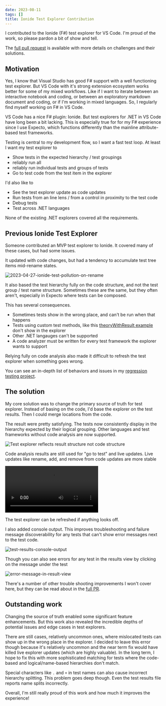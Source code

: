 ```yaml
---
date: 2023-08-11
tags: []
title: Ionide Test Explorer Contribution
---
```


I contributed to the Ionide (F#) test explorer for VS Code. I'm proud of the work, so please pardon a bit of show and tell.
<!--more-->

The [full pull request](https://github.com/ionide/ionide-vscode-fsharp/pull/1874) is available with more details on challenges and their solutions.

## Motivation 

Yes, I know that Visual Studio has good F# support with a well functioning test explorer. But VS Code with it's strong extension ecosystem works better for some of my mixed workflows. Like if I want to iterate between an interactive notebook and coding, or between an exploratory markdown document and coding, or if I'm working in mixed languages. So, I regularly find myself working on F# in VS Code.

VS Code has a nice F# plugin: Ionide. But test explorers for .NET in VS Code have long been a bit lacking. This is especially true for for my F# experience since I use Expecto, which functions differently than the mainline attribute-based test frameworks. 

Testing is central to my development flow, so I want a fast test loop. At least I want my test explorer to
- Show tests in the expected hierarchy / test groupings
- reliably run all
- reliably run individual tests and groups of tests
- Go to test code from the test item in the explorer

I'd also like to
- See the test explorer update as code updates
- Run tests from an line lens / from a control in proximity to the test code
- Debug tests
- Test across .NET languages

None of the existing .NET explorers covered all the requirements.

## Previous Ionide Test Explorer

Someone contributed an MVP test explorer to Ionide. It covered many of these cases, but had some issues.

It updated with code changes, but had a tendency to accumulate test tree items mid-rename states.

![2023-04-27-ionide-test-pollution-on-rename](https://user-images.githubusercontent.com/2847259/234953975-e9f3e0ef-1a6f-4afb-8437-737a64a2af19.png)

It also based the test hierarchy fully on the code structure, and not the test group / test name structure. Sometimes these are the same, but they often aren't, especially in Expecto where tests can be composed.

This has several consequences.
- Sometimes tests show in the wrong place, and can't be run when that happens
- Tests using custom test methods, like this [theoryWithResult example](https://github.com/farlee2121/Ionide-Test-Explorer-RegressionTest/blob/7c968e045ce4bca562a814ded63ac99a1938eb1f/tests/ExpectoTests/Expecto.fs#L83) don't show in the explorer
- Other .NET langauges can't be supported
- A code analyzer must be written for every test framework the explorer wants to support

Relying fully on code analysis also made it difficult to refresh the test explorer when something goes wrong.

You can see an in-depth list of behaviors and issues in my [regression testing project](https://github.com/farlee2121/Ionide-Test-Explorer-RegressionTest).

## The solution

My core solution was to change the primary source of truth for test explorer. Instead of basing on the code, I'd base the explorer on the test results. Then I could merge locations from the code.

The result were pretty satisfying. The tests now consistently display in the hierarchy expected by their logical grouping. Other languages and test frameworks without code analysis are now supported.

![Test explorer reflects result structure not code structure](https://github.com/ionide/ionide-vscode-fsharp/assets/2847259/65a0f3a5-2384-42f8-96a5-898bd148a8d5)

Code analysis results are still used for "go to test" and live updates.
Live updates like rename, add, and remove from code updates are more stable

<video  controls>
  <source src="https://github.com/ionide/ionide-vscode-fsharp/assets/2847259/349eb391-822d-484f-a74b-214e9ffdfe84" type="video/mp4">
</video>

The test explorer can be refreshed if anything looks off.

I also added console output. This improves troubleshooting and failure message discoverability for any tests that can't show error messages next to the test code.

![test-results-console-output](https://github.com/ionide/ionide-vscode-fsharp/assets/2847259/8cceb3eb-ce42-4e65-b7b3-066c2f809e37)

Though you can also see errors for any test in the results view by clicking on the message under the test

![error-message-in-result-view](https://github.com/ionide/ionide-vscode-fsharp/assets/2847259/fad0fc45-f6f7-4408-9166-b9b67c3f0e3a)

There's a number of other trouble shooting improvements I won't cover here, but they can be read about in the [full PR](https://github.com/ionide/ionide-vscode-fsharp/pull/1874).


## Outstanding work

Changing the source of truth enabled some significant feature enhancements. But this work also revealed the incredible depths of potential issues and edge cases in test explorers.

There are still cases, relatively uncommon ones, where mislocated tests can show up in the wrong place in the explorer. I decided to leave this error though because it's relatively uncommon and the near term fix would have killed live explorer updates (which are highly valuable). In the long term, I hope to fix this with more sophisticated matching for tests where the code-based and logical/name-based hierarchies don't match. 

Special characters like `.` and `+` in test names can also cause incorrect hierarchy splitting. This problem goes deep though. Even the test results file reports name splits incorrectly. 


Overall, I'm still really proud of this work and how much it improves the experience!